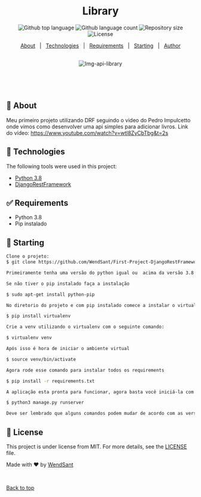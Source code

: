 

<h1 align="center">Library</h1>

<p align="center">
  <img alt="Github top language" src="https://img.shields.io/github/languages/top/WendSant/First-Project-DjangoRestFramework?color=56BEB8">

  <img alt="Github language count" src="https://img.shields.io/github/languages/count/WendSant/First-Project-DjangoRestFramework?color=56BEB8">

  <img alt="Repository size" src="https://img.shields.io/github/repo-size/WendSant/First-Project-DjangoRestFramework?color=56BEB8">

  <img alt="License" src="https://img.shields.io/github/license/WendSant/First-Project-DjangoRestFramework?color=56BEB8">

  <!-- <img alt="Github issues" src="https://img.shields.io/github/issues/{{YOUR_GITHUB_USERNAME}}/library?color=56BEB8" /> -->

  <!-- <img alt="Github forks" src="https://img.shields.io/github/forks/{{YOUR_GITHUB_USERNAME}}/library?color=56BEB8" /> -->

  <!-- <img alt="Github stars" src="https://img.shields.io/github/stars/{{YOUR_GITHUB_USERNAME}}/library?color=56BEB8" /> -->
</p>

<!-- Status -->

<!-- <h4 align="center"> 
	🚧  Library 🚀 Under construction...  🚧
</h4> 

<hr> -->

<p align="center">
  <a href="#dart-about">About</a> &#xa0; | &#xa0; 
  <a href="#rocket-technologies">Technologies</a> &#xa0; | &#xa0;
  <a href="#white_check_mark-requirements">Requirements</a> &#xa0; | &#xa0;
  <a href="#checkered_flag-starting">Starting</a> &#xa0; | &#xa0;
  <a href="https://github.com/WendSant" target="_blank">Author</a>
</p>
<br>
<div align="center" id="top"> 
	<img alt="Img-api-library" src="https://user-images.githubusercontent.com/79418546/151883598-f85592dc-4377-4eed-b3be-7f366f2678ea.png">


  &#xa0;

  <!-- <a href="https://library.netlify.app">Demo</a> -->
</div>
<br>

## :dart: About ##

Meu primeiro projeto utilizando DRF seguindo o video do Pedro Impulcetto onde vimos como desenvolver uma api simples para adicionar livros. Link do vídeo: https://www.youtube.com/watch?v=wtl8ZyCbTbg&t=2s

## :rocket: Technologies ##

The following tools were used in this project:

- [Python 3.8](https://www.python.org/downloads/release/python-3810/)
- [DjangoRestFramework](https://www.django-rest-framework.org/)

## :white_check_mark: Requirements ##
- Python 3.8
- Pip instalado

## :checkered_flag: Starting ##

```bash
Clone o projeto: 
$ git clone https://github.com/WendSant/First-Project-DjangoRestFramework

Primeiramente tenha uma versão do python igual ou  acima da versão 3.8 instalado no seu ambiente

Se não tiver o pip instalado faça a instalação

$ sudo apt-get install python-pip

No diretorio do projeto e com pip instalado comece a instalar o virtualenv 

$ pip install virtualenv

Crie a venv utilizando o virtualenv com o seguinte comando: 

$ virtualenv venv

Após isso é hora de iniciar o ambiente virtual

$ source venv/bin/activate 

Agora rode esse comando para instalar todos os requirements

$ pip install -r requirements.txt 

A aplicação esta pronta para funcionar, agora basta você iniciá-la com esse comando: 

$ python3 manage.py runserver 

Deve ser lembrado que alguns comandos podem mudar de acordo com as versões instaladas em seu ambiente
```

## :memo: License ##

This project is under license from MIT. For more details, see the [LICENSE](LICENSE.md) file.


Made with :heart: by <a href="https://github.com/WendSant" target="_blank">WendSant</a>

&#xa0;

<a href="#top">Back to top</a>
